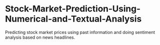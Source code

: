 # Stock-Market-Prediction-Using-Numerical-and-Textual-Analysis
Predicting stock market prices using past information and doing sentiment analysis based on news headlines.
